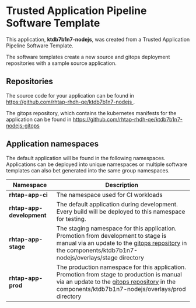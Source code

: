 # Trusted Application Pipeline Software Template

This application, **ktdb7b1n7-nodejs**, was created from a Trusted Application Pipeline Software Template.

The software templates create a new source and gitops deployment repositories with a sample source application. 

## Repositories

The source code for your application can be found in [https://github.com/rhtap-rhdh-qe/ktdb7b1n7-nodejs ](https://github.com/rhtap-rhdh-qe/ktdb7b1n7-nodejs ).
 
The gitops repository, which contains the kubernetes manifests for the application can be found in 
[https://github.com/rhtap-rhdh-qe/ktdb7b1n7-nodejs-gitops ](https://github.com/rhtap-rhdh-qe/ktdb7b1n7-nodejs-gitops ) 

## Application namespaces 

The default application will be found in the following namespaces. Applications can be deployed into unique namespaces or multiple software templates can also bet generated into the same group namespaces.  

|  Namespace   |  Description   |  
| -------- | -------- |
| **rhtap-app-ci** | The namespace used for CI workloads |
| **rhtap-app-development** | The default application during development. Every build will be deployed to this namespace for testing. |
| **rhtap-app-stage** | The staging namespace for this application. Promotion from development to stage is manual via an update to the [gitops repository](https://github.com/rhtap-rhdh-qe/ktdb7b1n7-nodejs-gitops ) in the components/ktdb7b1n7-nodejs/overlays/stage directory |
| **rhtap-app-prod** | The production namespace for this application. Promotion from stage to production is manual via an update to the [gitops repository](https://github.com/rhtap-rhdh-qe/ktdb7b1n7-nodejs-gitops ) in the components/ktdb7b1n7-nodejs/overlays/prod directory |